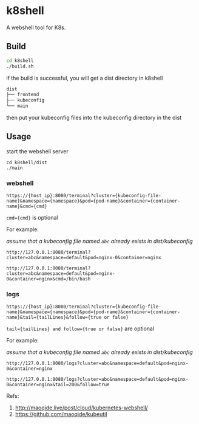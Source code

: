 # k8shell
A webshell tool for K8s.

## Build

```bash
cd k8shell
./build.sh
```
if the build is successful, you will get a dist directory in k8shell
```bash
dist
├── frontend
├── kubeconfig
└── main
```
then put your kubeconfig files into the kubeconfig directory in the dist

## Usage

start the webshell server

```
cd k8shell/dist
./main
```

### webshell
`https://{host_ip}:8080/terminal?cluster={kubeconfig-file-name}&namespace={namespace}&pod={pod-name}&container={container-name}&cmd={cmd}`

`cmd={cmd}` is optional

For example:

*assume that a kubeconfig file named `abc` already exists in dist/kubeconfig*

`http://127.0.0.1:8080/terminal?cluster=abc&namespace=default&pod=nginx-0&container=nginx`

`http://127.0.0.1:8080/terminal?cluster=abc&namespace=default&pod=nginx-0&container=nginx&cmd=/bin/bash`

### logs
`https://{host_ip}:8080/terminal?cluster={kubeconfig-file-name}&namespace={namespace}&pod={pod-name}&container={container-name}&tail={tailLines}&follow={true or false}`

`tail={tailLines} and follow={true or false}` are optional

For example:

*assume that a kubeconfig file named `abc` already exists in dist/kubeconfig*

`http://127.0.0.1:8080/logs?cluster=abc&namespace=default&pod=nginx-0&container=nginx`

`http://127.0.0.1:8080/logs?cluster=abc&namespace=default&pod=nginx-0&container=nginx&tail=200&follow=true`

Refs:
1. http://maoqide.live/post/cloud/kubernetes-webshell/
2. https://github.com/maoqide/kubeutil
